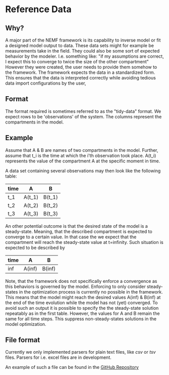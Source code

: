 # Reference Data

## Why?
A major part of the NEMF framework is its capability to inverse model or fit a
designed model output to data.
These data sets might for example be measurements take in the field.
They could also be some sort of expected behavior by the modeler.
I.e. something like:
"if my assumptions are correct,
 I expect this to converge to twice the size of the other compartment"
However they were created, the user needs to provide them somehow to the 
framework.
The framework expects the data in a standardized form.
This ensures that the data is interpreted correctly while avoiding tedious
data import configurations by the user,

## Format
The format required is sometimes referred to as the "tidy-data" format.
We expect rows to be 'observations' of the system.
The columns represent the compartments in the model.

## Example
Assume that A \& B are names of two compartments in the model.
Further, assume that t_i is the time at which the i'th observation took place.
A(t_i) represents the value of the compartment A at the specific moment in time.

A data set containing several observations may then look
like the following table:

| time 	| A		| B 	|
|-------|-------|-------|
| t_1 	| A(t_1)| B(t_1)|
| t_2 	| A(t_2)| B(t_2)|
| t_3 	| A(t_3)| B(t_3)|

An other potential outcome is that the desired state of the model is a 
steady-state. Meaning, that the described compartment is expected to converge
to a certain value.
In that case the we expect that the compartment will reach the steady-state 
value at t=infinity.
Such situation is expected to be described by

| time 	| A		| B 	|
|-------|-------|-------|
| inf 	| A(inf)| B(inf)|

Note, that the framework does not specifically enforce a convergence as this
behaviors is governed by the model. 
Enforcing to only consider steady-states in the optimization process is 
currently no possible in the framework.
This means that the model might reach the desired values A(inf) & B(inf) at the 
end of the time evolution while the model has not (yet) converged.
To avoid such an output it is possible to specify the the steady-state
solution repeatably as in the first table.
However, the values for A and B remain the same for all time steps.
This suppress non-steady-states solutions in the model optimization.

## File format
Currently we only implemented parsers for plain text files, like *csv* or *tsv* 
files. Parsers for i.e. excel files are in development.

An example of such a file can be found in the [GitHub Repository](https://github.com/465b/nemf/blob/master/example_files/NPZD_oscillation_on_1990.csv)